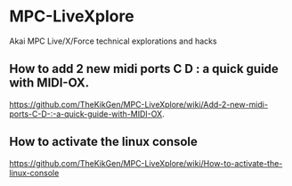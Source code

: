 # MPC-LiveXplore
Akai MPC Live/X/Force technical explorations and hacks

## How to add 2 new midi ports C D : a quick guide with MIDI-OX.

https://github.com/TheKikGen/MPC-LiveXplore/wiki/Add-2-new-midi-ports-C-D-:-a-quick-guide-with-MIDI-OX.

## How to activate the linux console

https://github.com/TheKikGen/MPC-LiveXplore/wiki/How-to-activate-the-linux-console

